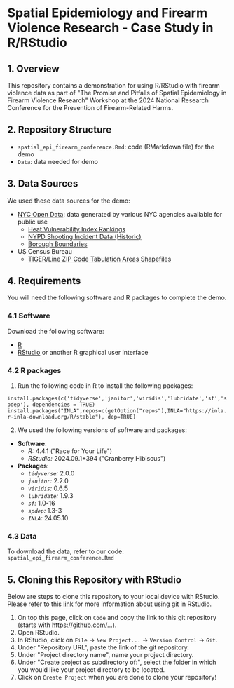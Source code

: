 # Spatial Epidemiology and Firearm Violence Research - Case Study in R/RStudio


## 1. Overview 

This repository contains a demonstration for using R/RStudio with firearm violence data as part of "The Promise and Pitfalls of Spatial Epidemiology in Firearm Violence Research" Workshop at the 2024 National Research Conference for the Prevention of Firearm-Related Harms.


## 2. Repository Structure

- `spatial_epi_firearm_conference.Rmd`: code (RMarkdown file) for the demo
- `Data`: data needed for demo


## 3. Data Sources

We used these data sources for the demo:

- [NYC Open Data](https://opendata.cityofnewyork.us/): data generated by various NYC agencies available for public use
  - [Heat Vulnerability Index Rankings](https://data.cityofnewyork.us/Health/Heat-Vulnerability-Index-Rankings/4mhf-duep/about_data)
  - [NYPD Shooting Incident Data (Historic)](https://data.cityofnewyork.us/Public-Safety/NYPD-Shooting-Incident-Data-Historic-/833y-fsy8/about_data)
  - [Borough Boundaries](https://data.cityofnewyork.us/City-Government/Borough-Boundaries/tqmj-j8zm)
- US Census Bureau
  - [TIGER/Line ZIP Code Tabulation Areas Shapefiles](https://www.census.gov/cgi-bin/geo/shapefiles/index.php)


## 4. Requirements

You will need the following software and R packages to complete the demo.

### 4.1 Software

Download the following software:

-   [R](https://cran.r-project.org/bin/windows/base/)
-   [RStudio](https://www.rstudio.com/products/rstudio/download/#download) or another R graphical user interface

### 4.2 R packages

1.  Run the following code in R to install the following packages:

`install.packages(c('tidyverse','janitor','viridis','lubridate','sf','spdep'), dependencies = TRUE)`
`install.packages("INLA",repos=c(getOption("repos"),INLA="https://inla.r-inla-download.org/R/stable"), dep=TRUE)`

2.  We used the following versions of software and packages:

-   **Software**:
    -   *R:* 4.4.1 ("Race for Your Life")
    -   *RStudio:* 2024.09.1+394 ("Cranberry Hibiscus")
-   **Packages**:
    -   *`tidyverse`:* 2.0.0
    -   *`janitor`:* 2.2.0
    -   *`viridis`:* 0.6.5
    -   *`lubridate`:* 1.9.3
    -   *`sf`:* 1.0-16
    -   *`spdep`:* 1.3-3
    -   *`INLA`:* 24.05.10

### 4.3 Data
To download the data, refer to our code: `spatial_epi_firearm_conference.Rmd`

## 5. Cloning this Repository with RStudio

Below are steps to clone this repository to your local device with RStudio. Please refer to this [link](https://resources.github.com/github-and-rstudio/) for more information about using git in RStudio.

1.  On top this page, click on `Code` and copy the link to this git repository (starts with <https://github.com/>...).
2.  Open RStudio.
3.  In RStudio, click on `File` → `New Project...` → `Version Control` → `Git`.
4.  Under "Repository URL", paste the link of the git repository.
5.  Under "Project directory name", name your project directory.
6.  Under "Create project as subdirectory of:", select the folder in which you would like your project directory to be located.
7.  Click on `Create Project` when you are done to clone your repository!

